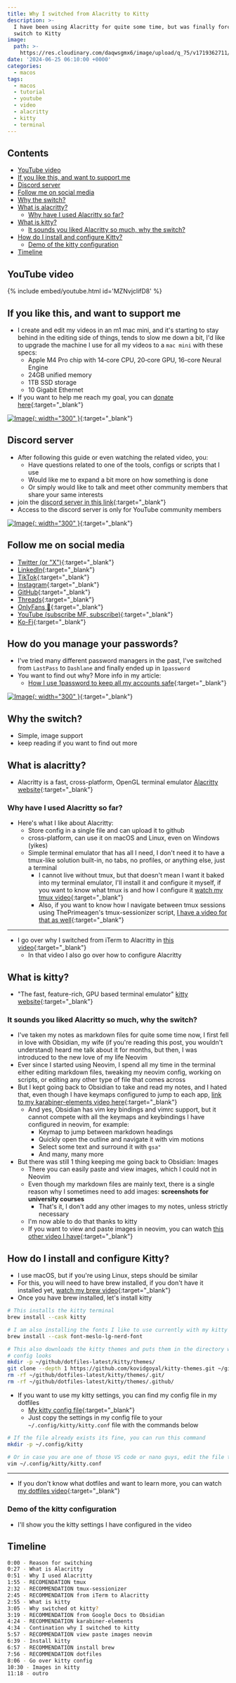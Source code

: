 ```yaml
---
title: Why I switched from Alacritty to Kitty
description: >-
  I have been using Alacritty for quite some time, but was finally forced to
  switch to Kitty
image:
  path: >-
    https://res.cloudinary.com/daqwsgmx6/image/upload/q_75/v1719362711/youtube/macos/alacritty-to-kitty.avif
date: '2024-06-25 06:10:00 +0000'
categories:
  - macos
tags:
  - macos
  - tutorial
  - youtube
  - video
  - alacritty
  - kitty
  - terminal
---
```

## Contents

<!-- toc -->

- [YouTube video](#youtube-video)
- [If you like this, and want to support me](#if-you-like-this-and-want-to-support-me)
- [Discord server](#discord-server)
- [Follow me on social media](#follow-me-on-social-media)
- [Why the switch?](#why-the-switch)
- [What is alacritty?](#what-is-alacritty)
  * [Why have I used Alacritty so far?](#why-have-i-used-alacritty-so-far)
- [What is kitty?](#what-is-kitty)
  * [It sounds you liked Alacritty so much, why the switch?](#it-sounds-you-liked-alacritty-so-much-why-the-switch)
- [How do I install and configure Kitty?](#how-do-i-install-and-configure-kitty)
  * [Demo of the kitty configuration](#demo-of-the-kitty-configuration)
- [Timeline](#timeline)

<!-- tocstop -->

## YouTube video

{% include embed/youtube.html id='MZNvjclifD8' %}

## If you like this, and want to support me

- I create and edit my videos in an m1 mac mini, and it's starting to stay behind in the editing side of things, tends to slow me down a bit, I'd like to upgrade the machine I use for all my videos to a `mac mini` with these specs:
  - Apple M4 Pro chip with 14‑core CPU, 20‑core GPU, 16-core Neural Engine
  - 24GB unified memory
  - 1TB SSD storage
  - 10 Gigabit Ethernet
- If you want to help me reach my goal, you can [donate here](https://ko-fi.com/linkarzu/goal?g=6){:target="\_blank"}

<!-- prettier-ignore -->
[![Image](../../assets/img/imgs/250103-ko-fi-donate.avif){: width="300" }](https://ko-fi.com/linkarzu/goal?g=6){:target="_blank"}

## Discord server

- After following this guide or even watching the related video, you:
  - Have questions related to one of the tools, configs or scripts that I use
  - Would like me to expand a bit more on how something is done
  - Or simply would like to talk and meet other community members that share
    your same interests
- join the
  [discord server in this link](https://www.youtube.com/channel/UCrSIvbFncPSlK6AdwE2QboA/join){:target="\_blank"}
- Access to the discord server is only for YouTube community members

<!-- prettier-ignore -->
[![Image](../../assets/img/imgs/250101-discord-server.avif){: width="300" }](https://www.youtube.com/channel/UCrSIvbFncPSlK6AdwE2QboA/join){:target="_blank"}

## Follow me on social media

- [Twitter (or "X")](https://x.com/link_arzu){:target="\_blank"}
- [LinkedIn](https://www.linkedin.com/in/christianarzu){:target="\_blank"}
- [TikTok](https://www.tiktok.com/@linkarzu){:target="\_blank"}
- [Instagram](https://www.instagram.com/link_arzu){:target="\_blank"}
- [GitHub](https://github.com/linkarzu){:target="\_blank"}
- [Threads](https://www.threads.net/@link_arzu){:target="\_blank"}
- [OnlyFans 🍆](https://i.imgur.com/HmM81KD.png){:target="\_blank"}
- [YouTube (subscribe MF, subscribe)](https://www.youtube.com/@linkarzu){:target="\_blank"}
- [Ko-Fi](https://ko-fi.com/linkarzu/goal?g=6){:target="\_blank"}

## How do you manage your passwords?

- I've tried many different password managers in the past, I've switched from
  `LastPass` to `Dashlane` and finally ended up in `1password`
- You want to find out why? More info in my article:
  - [How I use 1password to keep all my accounts safe](https://chirpy.home.linkarzu.com/posts/1password/1password/){:target="\_blank"}

[![Image](../../assets/img/imgs/250124-1password-banner.avif){: width="300" }](https://www.dpbolvw.net/click-101327218-15917064){:target="\_blank"}

## Why the switch?

- Simple, image support
- keep reading if you want to find out more

## What is alacritty?

- Alacritty is a fast, cross-platform, OpenGL terminal emulator
  [Alacritty website](https://alacritty.org){:target="\_blank"}

### Why have I used Alacritty so far?

- Here's what I like about Alacritty:
  - Store config in a single file and can upload it to github
  - cross-platform, can use it on macOS and Linux, even on Windows (yikes)
  - Simple terminal emulator that has all I need, I don't need it to have a
    tmux-like solution built-in, no tabs, no profiles, or anything else, just a
    terminal
    - I cannot live without tmux, but that doesn't mean I want it baked into my
      terminal emulator, I'll install it and configure it myself, if you want to
      know what tmux is and how I configure it
      [watch my tmux video](https://youtu.be/0aD7-EBnULc){:target="\_blank"}
    - Also, if you want to know how I navigate between tmux sessions using
      ThePrimeagen's tmux-sessionizer script,
      [I have a video for that as well](https://youtu.be/MCbEPylDEWU){:target="\_blank"}

---

- I go over why I switched from iTerm to Alacritty in
  [this video](https://youtu.be/Lk3D4GtIEsU){:target="\_blank"}
  - In that video I also go over how to configure Alacritty

## What is kitty?

- "The fast, feature-rich, GPU based terminal emulator"
  [kitty website](https://sw.kovidgoyal.net/kitty/){:target="\_blank"}

### It sounds you liked Alacritty so much, why the switch?

- I've taken my notes as markdown files for quite some time now, I first fell in
  love with Obsidian, my wife (if you're reading this post, you wouldn't
  understand) heard me talk about it for months, but then, I was introduced to
  the new love of my life Neovim
- Ever since I started using Neovim, I spend all my time in the terminal either
  editing markdown files, tweaking my neovim config, working on scripts, or
  editing any other type of file that comes across
- But I kept going back to Obsidian to take and read my notes, and I hated that,
  even though I have keymaps configured to jump to each app,
  [link to my karabiner-elements video here](https://youtu.be/Cr35bp8yAzo){:target="\_blank"}
  - And yes, Obsidian has vim key bindings and vimrc support, but it cannot
    compete with all the keymaps and keybindings I have configured in neovim,
    for example:
    - Keymap to jump between markdown headings
    - Quickly open the outline and navigate it with vim motions
    - Select some text and surround it with `gsa"`
    - And many, many more
- But there was still 1 thing keeping me going back to Obsidian: Images
  - There you can easily paste and view images, which I could not in Neovim
  - Even though my markdown files are mainly text, there is a single reason why
    I sometimes need to add images: **screenshots for university courses**
    - That's it, I don't add any other images to my notes, unless strictly
      necessary
  - I'm now able to do that thanks to kitty
  - If you want to view and paste images in neovim, you can watch
    [this other video I have](https://youtu.be/0O3kqGwNzTI){:target="\_blank"}

## How do I install and configure Kitty?

- I use macOS, but if you're using Linux, steps should be similar
- For this, you will need to have brew installed, if you don't have it installed
  yet, [watch my brew video](https://youtu.be/BEB7X78ivNM){:target="\_blank"}
- Once you have brew installed, let's install kitty

```bash
# This installs the kitty terminal
brew install --cask kitty

# I am also installing the fonts I like to use currently with my kitty config
brew install --cask font-meslo-lg-nerd-font

# This also downloads the kitty themes and puts them in the directory where my
# config looks
mkdir -p ~/github/dotfiles-latest/kitty/themes/
git clone --depth 1 https://github.com/kovidgoyal/kitty-themes.git ~/github/dotfiles-latest/kitty/themes/
rm -rf ~/github/dotfiles-latest/kitty/themes/.git/
rm -rf ~/github/dotfiles-latest/kitty/themes/.github/
```

- If you want to use my kitty settings, you can find my config file in my
  dotfiles
  - [My kitty config file](https://github.com/linkarzu/dotfiles-latest/blob/940cbd0df21d0f81fa041d2dead187ce8085a8db/kitty/kitty.conf){:target="\_blank"}
  - Just copy the settings in my config file to your
    `~/.config/kitty/kitty.conf` file with the commands below

```bash
# If the file already exists its fine, you can run this command
mkdir -p ~/.config/kitty

# Or in case you are one of those VS code or nano guys, edit the file there
vim ~/.config/kitty/kitty.conf
```

---

- If you don't know what dotfiles and want to learn more, you can watch
  [my dotfiles video](https://youtu.be/XBjfzySpGdE?si=0ZnatFCkoIQOoCiv){:target="\_blank"}

### Demo of the kitty configuration

- I'll show you the kitty settings I have configured in the video

## Timeline

```bash
0:00 - Reason for switching
0:27 - What is Alacritty
0:51 - Why I used Alacritty
1:55 - RECOMENDATION tmux
2:32 - RECOMMENDATION tmux-sessionizer
2:45 - RECOMMENDATION from iTerm to Alacritty
2:55 - What is kitty
3:05 - Why switched ot kitty?
3:19 - RECOMMENDATION from Google Docs to Obsidian
4:24 - RECOMMENDATION karabiner-elements
4:34 - Contination why I switched to kitty
5:57 - RECOMMENDATION view paste images neovim
6:39 - Install kitty
6:57 - RECOMMENDATION install brew
7:56 - RECOMMENDATION dotfiles
8:06 - Go over kitty config
10:30 - Images in kitty
11:18 - outro
```

